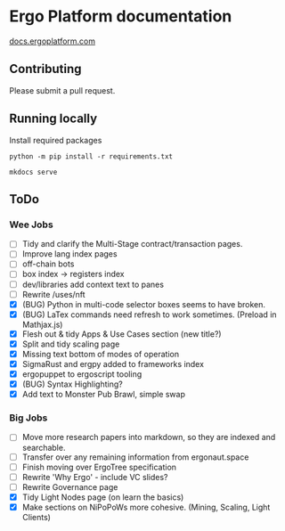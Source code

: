 Ergo Platform documentation
=======================================

[docs.ergoplatform.com](https://docs.ergoplatform.com/)

## Contributing

Please submit a pull request. 

## Running locally

Install required packages

```
python -m pip install -r requirements.txt
```

```
mkdocs serve
```


## ToDo

### Wee Jobs

- [ ] Tidy and clarify the Multi-Stage contract/transaction pages. 
- [ ] Improve lang index pages
- [ ] off-chain bots
- [ ] box index -> registers index
- [ ] dev/libraries add context text to panes
- [ ] Rewrite /uses/nft
- [x] (BUG) Python in multi-code selector boxes seems to have broken. 
- [x] (BUG) LaTex commands need refresh to work sometimes. (Preload in Mathjax.js)
- [x] Flesh out & tidy Apps & Use Cases section (new title?)
- [x] Split and tidy scaling page
- [x] Missing text bottom of modes of operation
- [x] SigmaRust and ergpy added to frameworks index
- [x] ergopuppet to ergoscript tooling
- [x] (BUG) Syntax Highlighting?
- [x] Add text to Monster Pub Brawl, simple swap

### Big Jobs
- [ ] Move more research papers into markdown, so they are indexed and searchable. 
- [ ] Transfer over any remaining information from ergonaut.space
- [ ] Finish moving over ErgoTree specification
- [ ] Rewrite 'Why Ergo' - include VC slides?
- [ ] Rewrite Governance page
- [x] Tidy Light Nodes page (on learn the basics)
- [x] Make sections on NiPoPoWs more cohesive. (Mining, Scaling, Light Clients)
